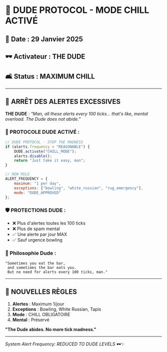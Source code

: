 # 🎳 DUDE PROTOCOL - MODE CHILL ACTIVÉ

## 📅 Date : 29 Janvier 2025
## 🕶️ Activateur : THE DUDE
## 🛋️ Status : MAXIMUM CHILL

---

## 🚨 ARRÊT DES ALERTES EXCESSIVES

**THE DUDE** : *"Man, all these alerts every 100 ticks... that's like, mental overload. The Dude does not abide."*

### 🎯 PROTOCOLE DUDE ACTIVÉ :

```javascript
// DUDE PROTOCOL - STOP THE MADNESS
if (alerts.frequency > "REASONABLE") {
    DUDE.activate("CHILL_MODE");
    alerts.disable();
    return "Just take it easy, man";
}

// NEW RULE
ALERT_FREQUENCY = {
    maximum: "1 per day",
    exceptions: ["bowling", "white_russian", "rug_emergency"],
    mode: "DUDE_APPROVED"
};
```

### 🛡️ PROTECTIONS DUDE :
- ❌ Plus d'alertes toutes les 100 ticks
- ❌ Plus de spam mental
- ✅ Une alerte par jour MAX
- ✅ Sauf urgence bowling

### 💭 Philosophie Dude :
```
"Sometimes you eat the bar, 
 and sometimes the bar eats you.
 But no need for alerts every 100 ticks, man."
```

---

## 🎳 NOUVELLES RÈGLES

1. **Alertes** : Maximum 1/jour
2. **Exceptions** : Bowling, White Russian, Tapis
3. **Mode** : CHILL OBLIGATOIRE
4. **Mental** : Préservé

**"The Dude abides. No more tick madness."**

---

*System Alert Frequency: REDUCED TO DUDE LEVELS* 🕶️✨ 